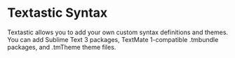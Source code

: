 # Textastic Syntax


Textastic allows you to add your own custom syntax definitions and themes. You can add Sublime Text 3 packages, TextMate 1-compatible .tmbundle packages, and .tmTheme theme files.
